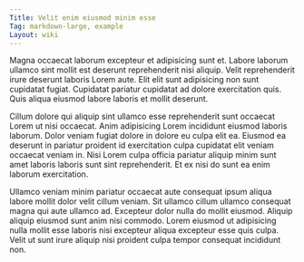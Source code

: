```yaml
---
Title: Velit enim eiusmod minim esse
Tag: markdown-large, example
Layout: wiki
---
```

Magna occaecat laborum excepteur et adipisicing sunt et. Labore laborum ullamco sint mollit est deserunt reprehenderit nisi aliquip. Velit reprehenderit irure deserunt laboris Lorem aute. Elit elit sunt adipisicing non sunt cupidatat fugiat. Cupidatat pariatur cupidatat ad dolore exercitation quis. Quis aliqua eiusmod labore laboris et mollit deserunt.

Cillum dolore qui aliquip sint ullamco esse reprehenderit sunt occaecat Lorem ut nisi occaecat. Anim adipisicing Lorem incididunt eiusmod laboris laborum. Dolor veniam fugiat dolore in dolore eu culpa elit ea. Eiusmod ea deserunt in pariatur proident id exercitation culpa cupidatat elit veniam occaecat veniam in. Nisi Lorem culpa officia pariatur aliquip minim sunt amet laboris laboris sunt sint reprehenderit. Et ex nisi do sunt ea enim laborum exercitation.

Ullamco veniam minim pariatur occaecat aute consequat ipsum aliqua labore mollit dolor velit cillum veniam. Sit ullamco cillum ullamco consequat magna qui aute ullamco ad. Excepteur dolor nulla do mollit eiusmod. Aliquip aliquip eiusmod sunt anim nisi commodo. Lorem eiusmod ut adipisicing nulla mollit esse laboris nisi excepteur aliqua excepteur esse quis culpa. Velit ut sunt irure aliquip nisi proident culpa tempor consequat incididunt non.